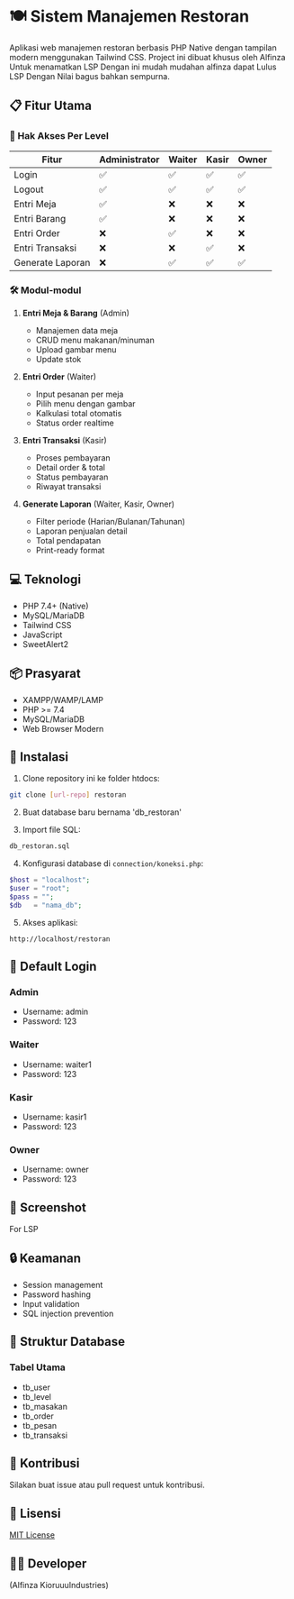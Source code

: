 # 🍽️ Sistem Manajemen Restoran

Aplikasi web manajemen restoran berbasis PHP Native dengan tampilan modern menggunakan Tailwind CSS. Project ini dibuat khusus oleh Alfinza Untuk menamatkan LSP
Dengan ini mudah mudahan alfinza dapat Lulus LSP Dengan Nilai bagus bahkan sempurna.

## 📋 Fitur Utama

### 👥 Hak Akses Per Level
| Fitur | Administrator | Waiter | Kasir | Owner |
|-------|--------------|--------|-------|-------|
| Login | ✅ | ✅ | ✅ | ✅ |
| Logout | ✅ | ✅ | ✅ | ✅ |
| Entri Meja | ✅ | ❌ | ❌ | ❌ |
| Entri Barang | ✅ | ❌ | ❌ | ❌ |
| Entri Order | ❌ | ✅ | ❌ | ❌ |
| Entri Transaksi | ❌ | ❌ | ✅ | ❌ |
| Generate Laporan | ❌ | ✅ | ✅ | ✅ |

### 🛠️ Modul-modul
1. **Entri Meja & Barang** (Admin)
   - Manajemen data meja
   - CRUD menu makanan/minuman
   - Upload gambar menu
   - Update stok

2. **Entri Order** (Waiter)
   - Input pesanan per meja
   - Pilih menu dengan gambar
   - Kalkulasi total otomatis
   - Status order realtime

3. **Entri Transaksi** (Kasir)
   - Proses pembayaran
   - Detail order & total
   - Status pembayaran
   - Riwayat transaksi

4. **Generate Laporan** (Waiter, Kasir, Owner)
   - Filter periode (Harian/Bulanan/Tahunan)
   - Laporan penjualan detail
   - Total pendapatan
   - Print-ready format

## 💻 Teknologi

- PHP 7.4+ (Native)
- MySQL/MariaDB
- Tailwind CSS
- JavaScript
- SweetAlert2

## 📦 Prasyarat

- XAMPP/WAMP/LAMP
- PHP >= 7.4
- MySQL/MariaDB
- Web Browser Modern

## 🚀 Instalasi

1. Clone repository ini ke folder htdocs:
```bash
git clone [url-repo] restoran
```

2. Buat database baru bernama 'db_restoran'

3. Import file SQL:
```bash
db_restoran.sql
```

4. Konfigurasi database di `connection/koneksi.php`:
```php
$host = "localhost";
$user = "root";
$pass = "";
$db   = "nama_db";
```

5. Akses aplikasi:
```
http://localhost/restoran
```

## 👤 Default Login

### Admin
- Username: admin
- Password: 123

### Waiter
- Username: waiter1
- Password: 123

### Kasir
- Username: kasir1 
- Password: 123

### Owner
- Username: owner
- Password: 123

## 📱 Screenshot

For LSP

## 🔒 Keamanan
- Session management
- Password hashing
- Input validation
- SQL injection prevention

## 📝 Struktur Database

### Tabel Utama
- tb_user
- tb_level
- tb_masakan
- tb_order
- tb_pesan
- tb_transaksi

## 🤝 Kontribusi
Silakan buat issue atau pull request untuk kontribusi.

## 📄 Lisensi
[MIT License](LICENSE)

## 👨‍💻 Developer
(Alfinza KioruuuIndustries)

